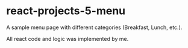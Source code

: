 # react-projects-5-menu

A sample menu page with different categories (Breakfast, Lunch, etc.).

All react code and logic was implemented by me.
